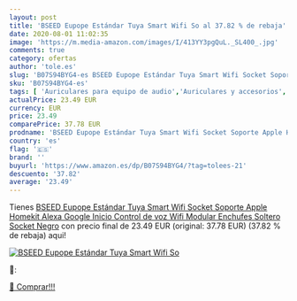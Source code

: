 ```yaml
---
layout: post
title: 'BSEED Eupope Estándar Tuya Smart Wifi So al 37.82 % de rebaja'
date: 2020-08-01 11:02:35
image: 'https://m.media-amazon.com/images/I/413YY3pgQuL._SL400_.jpg'
comments: true
category: ofertas
author: 'tole.es'
slug: 'B07S94BYG4-es BSEED Eupope Estándar Tuya Smart Wifi Socket Soporte Apple...'
sku: 'B07S94BYG4-es'
tags: [ 'Auriculares para equipo de audio','Auriculares y accesorios','Electrónica','Electrónica para moto','Electrónica para vehículos','Soportes para moto','apple', ]
actualPrice: 23.49 EUR
currency: EUR
price: 23.49
comparePrice: 37.78 EUR
prodname: 'BSEED Eupope Estándar Tuya Smart Wifi Socket Soporte Apple Homekit Alexa Google Inicio Control de voz Wifi Modular Enchufes Soltero Socket Negro'
country: 'es'
flag: '🇪🇸'
brand: ''
buyurl: 'https://www.amazon.es/dp/B07S94BYG4/?tag=tolees-21'
descuento: '37.82'
average: '23.49'
---
```


Tienes [BSEED Eupope Estándar Tuya Smart Wifi Socket Soporte Apple Homekit Alexa Google Inicio Control de voz Wifi Modular Enchufes Soltero Socket Negro](https://www.amazon.es/dp/B07S94BYG4/?tag=tolees-21) con precio final de  23.49 EUR (original: 37.78 EUR) (37.82 %  de rebaja) aqui!

[![BSEED Eupope Estándar Tuya Smart Wifi So](https://m.media-amazon.com/images/I/413YY3pgQuL._SL400_.jpg)](https://www.amazon.es/dp/B07S94BYG4/?tag=tolees-21)

🔎:


[🛒 Comprar!!!](https://www.amazon.es/dp/B07S94BYG4/?tag=tolees-21)
